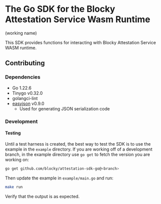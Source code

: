 # The Go SDK for the Blocky Attestation Service Wasm Runtime

(working name)

This SDK provides functions for interacting with Blocky Attestation Service
WASM runtime.

## Contributing

### Dependencies

- Go 1.22.6
- Tinygo v0.32.0
- golangci-lint
- [easyjson](https://github.com/mailru/easyjson) v0.9.0
    - Used for generating JSON serialization code

### Development

#### Testing

Until a test harness is created, the best way to test the SDK is to use the
example in the `example` directory. If you are working off of a development
branch, in the example directory use `go get` to fetch the version you are
working on:

```bash
go get github.com/blocky/attestation-sdk-go@<branch>
```

Then update the example in `example/main.go` and run:

```bash
make run
```

Verify that the output is as expected.
